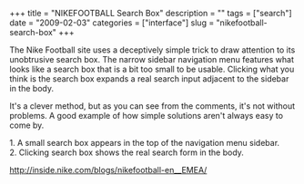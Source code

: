 +++
title = "NIKEFOOTBALL Search Box"
description = ""
tags = ["search"]
date = "2009-02-03"
categories = ["interface"]
slug = "nikefootball-search-box"
+++


<p>The Nike Football site uses a deceptively simple trick to draw attention to its unobtrusive search box. The narrow sidebar navigation menu features what looks like a search box that is a bit too small to be usable. Clicking what you think is the search box expands a real search input adjacent to the sidebar in the body.</p>
<p>It's a clever method, but as you can see from the comments, it's not without problems. A good example of how simple solutions aren't always easy to come by.</p>
<div id="screens-full" class="clear"><div class="caption">1. A small search box appears in the top of the navigation menu sidebar. </div><div class="fullimg clear"><a href="/media/interface/nike-football-search-1.png" class="group" rel="group" title="1. A small search box appears in the top of the navigation menu sidebar. "><img src="/media/interface/nike-football-search-1.png" alt="" class="img-responsive"></a></div></div><div id="screens-full" class="clear"><div class="caption">2. Clicking search box shows the real search form in the body.</div><div class="fullimg clear"><a href="/media/interface/nike-football-search-2.png" class="group" rel="group" title="2. Clicking search box shows the real search form in the body."><img src="/media/interface/nike-football-search-2.png" alt="" class="img-responsive"></a></div></div>        
<p><a href="http://inside.nike.com/blogs/nikefootball-en__EMEA/">http://inside.nike.com/blogs/nikefootball-en__EMEA/</a></p>

